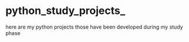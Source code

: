 # python_study_projects_
here are my python projects those have been developed during my study phase
